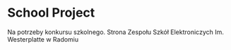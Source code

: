 # School Project
Na potrzeby konkursu szkolnego.
Strona Zespołu Szkół Elektroniczych Im. Westerplatte w Radomiu
